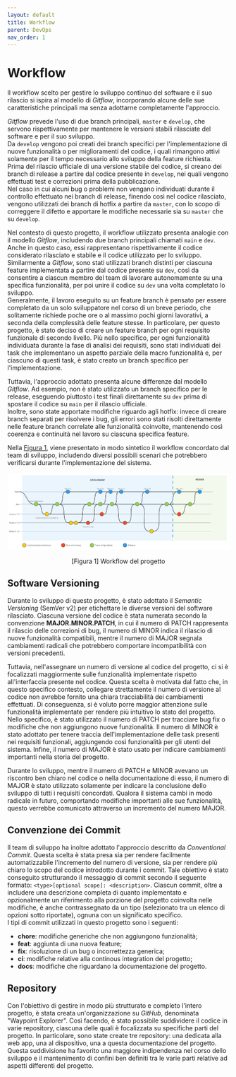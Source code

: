 ```yaml
---
layout: default
title: Workflow
parent: DevOps
nav_order: 1
---
```


# Workflow

Il workflow scelto per gestire lo sviluppo continuo del software e il suo rilascio si ispira al modello di *Gitflow*, incorporando alcune delle sue caratteristiche principali ma senza adottarne completamente l'approccio.

*Gitflow* prevede l'uso di due branch principali, ```master``` e ```develop```, che servono rispettivamente per mantenere le versioni stabili rilasciate del software e per il suo sviluppo.\
Da ```develop``` vengono poi creati dei branch specifici per l'implementazione di nuove funzionalità o per miglioramenti del codice, i quali rimangono attivi solamente per il tempo necessario allo sviluppo della feature richiesta.\
Prima del rilascio ufficiale di una versione stabile del codice, si creano dei branch di release a partire dal codice presente in ```develop```, nei quali vengono effettuati test e correzioni prima della pubblicazione.\
Nel caso in cui alcuni bug o problemi non vengano individuati durante il controllo effettuato nei branch di release, finendo così nel codice rilasciato, vengono utilizzati dei branch di hotfix a partire da ```master```, con lo scopo di correggere il difetto e apportare le modifiche necessarie sia su ```master``` che su ```develop```.

Nel contesto di questo progetto, il workflow utilizzato presenta analogie con il modello *Gitflow*, includendo due branch principali chiamati ```main``` e ```dev```. Anche in questo caso, essi rappresentano rispettivamente il codice considerato rilasciato e stabile e il codice utilizzato per lo sviluppo. Similarmente a *Gitflow*, sono stati utilizzati branch distinti per ciascuna feature implementata a partire dal codice presente su ```dev```, così da consentire a ciascun membro del team di lavorare autonomamente su una specifica funzionalità, per poi unire il codice su ```dev``` una volta completato lo sviluppo.\
Generalmente, il lavoro eseguito su un feature branch è pensato per essere completato da un solo sviluppatore nel corso di un breve periodo, che solitamente richiede poche ore o al massimo pochi giorni lavorativi, a seconda della complessità delle feature stesse. In particolare, per questo progetto, è stato deciso di creare un feature branch per ogni requisito funzionale di secondo livello. Più nello specifico, per ogni funzionalità individuata durante la fase di analisi dei requisiti, sono stati individuati dei task che implementano un aspetto parziale della macro funzionalità e, per ciascuno di questi task, è stato creato un branch specifico per l'implementazione.

Tuttavia, l'approccio adottato presenta alcune differenze dal modello *Gitflow*. Ad esempio, non è stato utilizzato un branch specifico per le release, eseguendo piuttosto i test finali direttamente su ```dev``` prima di spostare il codice su ```main``` per il rilascio ufficiale.\
Inoltre, sono state apportate modifiche riguardo agli hotfix: invece di creare branch separati per risolvere i bug, gli errori sono stati risolti direttamente nelle feature branch correlate alle funzionalità coinvolte, mantenendo così coerenza e continuità nel lavoro su ciascuna specifica feature.

Nella <a href="#fig1">Figura 1</a>, viene presentato in modo sintetico il workflow concordato dal team di sviluppo, includendo diversi possibili scenari che potrebbero verificarsi durante l'implementazione del sistema.

<div align="center">
    <img src="../../img/workflow.png" alt="Workflow del progetto">
    <p align="center" id="fig1">[Figura 1] Workflow del progetto</p>
</div>

## Software Versioning
Durante lo sviluppo di questo progetto, è stato adottato il *Semantic Versioning* (SemVer v2) per etichettare le diverse versioni del software rilasciato. Ciascuna versione del codice è stata numerata secondo la convenzione **MAJOR.MINOR.PATCH**, in cui il numero di PATCH rappresenta il rilascio delle correzioni di bug, il numero di MINOR indica il rilascio di nuove funzionalità compatibili, mentre il numero di MAJOR segnala cambiamenti radicali che potrebbero comportare incompatibilità con versioni precedenti.

Tuttavia, nell'assegnare un numero di versione al codice del progetto, ci si è focalizzati maggiormente sulle funzionalità implementate rispetto all'interfaccia presente nel codice. Questa scelta è motivata dal fatto che, in questo specifico contesto, collegare strettamente il numero di versione al codice non avrebbe fornito una chiara tracciabilità dei cambiamenti effettuati. Di conseguenza, si è voluto porre maggior attenzione sulle funzionalità implementate per rendere più intuitivo lo stato del progetto.\
Nello specifico, è stato utilizzato il numero di PATCH per tracciare bug fix o modifiche che non aggiungono nuove funzionalità. Il numero di MINOR è stato adottato per tenere traccia dell'implementazione delle task presenti nei requisiti funzionali, aggiungendo così funzionalità per gli utenti del sistema. Infine, il numero di MAJOR è stato usato per indicare cambiamenti importanti nella storia del progetto.

Durante lo sviluppo, mentre il numero di PATCH e MINOR avevano un riscontro ben chiaro nel codice o nella documentazione di esso, il numero di MAJOR è stato utilizzato solamente per indicare la conclusione dello sviluppo di tutti i requisiti concordati. Qualora il sistema cambi in modo radicale in futuro, comportando modifiche importanti alle sue funzionalità, questo verrebbe comunicato attraverso un incremento del numero MAJOR.

## Convenzione dei Commit
Il team di sviluppo ha inoltre adottato l'approccio descritto da *Conventional Commit*. Questa scelta è stata presa sia per rendere facilmente automatizzabile l'incremento del numero di versione, sia per rendere più chiaro lo scopo del codice introdotto durante i commit. Tale obiettivo è stato conseguito strutturando il messaggio di commit secondo il seguente formato: ```<type>[optional scope]: <description>```. Ciascun commit, oltre a includere una descrizione completa di quanto implementato e opzionalmente un riferimento alla porzione del progetto coinvolta nelle modifiche, è anche contrassegnato da un tipo (selezionato tra un elenco di opzioni sotto riportate), ognuna con un significato specifico.\
I tipi di commit utilizzati in questo progetto sono i seguenti:

- **chore**: modifiche generiche che non aggiungono funzionalità;
- **feat**: aggiunta di una nuova feature;
- **fix**: risoluzione di un bug o incorrettezza generica;
- **ci**: modifiche relative alla continous integration del progetto;
- **docs**: modifiche che riguardano la documentazione del progetto.

## Repository
Con l'obiettivo di gestire in modo più strutturato e completo l'intero progetto, è stata creata un'organizzazione su *GitHub*, denominata "Waypoint Explorer". Così facendo, è stato possibile suddividere il codice in varie repository, ciascuna delle quali è focalizzata su specifiche parti del progetto. In particolare, sono state create tre repository: una dedicata alla web app, una al dispositivo, una a questa documentazione del progetto. Questa suddivisione ha favorito una maggiore indipendenza nel corso dello sviluppo e il mantenimento di confini ben definiti tra le varie parti relative ad aspetti differenti del progetto.
